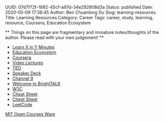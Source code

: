 UUID: 07d7f72f-1892-45cf-a97d-34e292608d3a
Status: published
Date: 2020-05-09 17:38:45
Author: Ben Chuanlong Du
Slug: learning-resources
Title: Learning Resources
Category: Career
Tags: career, study, learning, resource, Coursera, Education Ecosystem

**
Things on this page are
fragmentary and immature notes/thoughts of the author.
Please read with your own judgement!
**

- [Learn X in Y Minutes](https://learnxinyminutes.com/)
- [Education Ecosystem](https://www.education-ecosystem.com/)
- [Coursera](https://www.coursera.org/course/)
- [Video Lectures](http://videolectures.net/)
- [TED](http://www.ted.com/talks)
- [Speaker Deck](https://speakerdeck.com/)
- [Channel 9](http://channel9.msdn.com/)
- [Welcome to BrightTALK](https://www.brighttalk.com/mybrighttalk)
- [W3C](http://www.w3schools.com/)
- [Cheat Sheet](http://www.cheatography.com/)
- [Cheat Sheet](http://www.addedbytes.com/cheat-sheets/)
- [LeetCode](http://leetcode.com/)


[MIT Open Courses Ware](https://ocw.mit.edu/index.htm)